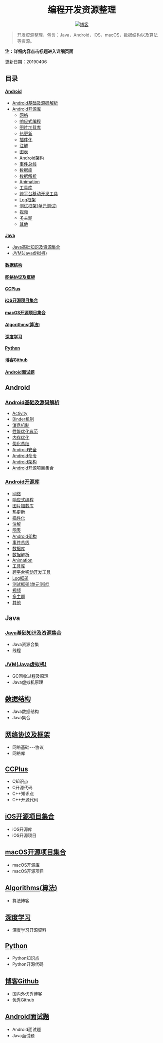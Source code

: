 <h1 align="center">编程开发资源整理</h1>

<p align="center">
  <a href="http://codemx.cn"><img src="https://img.shields.io/badge/博客-blog-brightgreen.svg" alt="博客">
  </a>
</p>


>开发资源整理，包含：Java，Android，iOS，macOS，数据结构以及算法等资源。

**注：详细内容点击标题进入详细页面**

更新日期：20190406

## 目录
#### [Android](#Android)
* [Android基础及源码解析](#Android基础及源码解析)
* [Android开源库](#Android开源库)
    * [网络](#网络) 
    * [响应式编程](#响应式编程)
    * [图片加载库](#图片加载库)
    * [热更新](#热更新)
    * [插件化](#插件化)
    * [注解](#注解)
    * [图表](#图表)
    * [Android架构](#Android架构)
    * [事件总线](#事件总线)
    * [数据库](#数据库)
    * [数据解析](#数据解析)
    * [Animation](#Animation)
    * [工具库](#工具库)
    * [跨平台移动开发工具](#跨平台移动开发工具)
    * [Log框架](#Log框架)
    * [测试框架(单元测试)](#测试框架(单元测试))
    * [视频](#视频)
    * [多主题](#多主题)
    * [其他](#其他)
    
#### [Java](#Java)
* [Java基础知识及资源集合](#Java基础知识及资源集合)
* [JVM(Java虚拟机)](#JVM(Java虚拟机))

#### [数据结构](#数据结构)
#### [网络协议及框架](#网络协议及框架)
#### [CCPlus](#CCPlus)
#### [iOS开源项目集合](#iOS开源项目集合)
#### [macOS开源项目集合](#macOS开源项目集合)
#### [Algorithms(算法)](#Algorithms(算法))
#### [深度学习](#深度学习)
#### [Python](#Python)
#### [博客Github](#博客Github)
#### [Android面试题](#Android面试题)


## Android
### [Android基础及源码解析](/Android/Android.md)
* [Activity](/Android/Android.md#Activity)
* [Binder机制](/Android/Android.md#Binder机制)
* [消息机制](/Android/Android.md#消息机制)
* [性能优化典范](/Android/Android.md#性能优化典范)
* [内存优化](/Android/Android.md#内存优化)
* [优化总结](/Android/Android.md#优化总结)
* [Android安全](/Android/Android.md#Android安全)
* [Android命令](/Android/Android.md#Android命令)
* [Android架构](/Android/Android.md#Android架构)
* [Android开源项目集合](/Android/Android.mdAndroid开源项目集合)

### [Android开源库](/Android/Library.md)
* [网络](/Android/Library.md#网络)
* [响应式编程](/Android/Library.md#ReactiveX)
* [图片加载库](/Android/Library.md#图片加载及显示)
* [热更新](/Android/Library.md#热更新)
* [插件化](/Android/Library.md#插件化)
* [注解](/Android/Library.md#注解)
* [图表](/Android/Library.md#图表)
* [Android架构](/Android/Library.md#Android架构)
* [事件总线](/Android/Library.md#事件总线)
* [数据库](/Android/Library.md#数据库)
* [数据解析](/Android/Library.md#数据解析)
* [Animation](/Android/Library.md#Animation)
* [工具库](/Android/Library.md#工具库)
* [跨平台移动开发工具](/Android/Library.md#跨平台移动开发工具)
* [Log框架](/Android/Library.md#Log框架)
* [测试框架(单元测试)](/Android/Library.md#测试框架(单元测试))
* [视频](/Android/Library.md#视频)
* [多主题](/Android/Library.md#多主题)
* [其他](/Android/Library.md#其他)

## Java
### [Java基础知识及资源集合](/Java/Java.md)
* Java资源合集
* 线程

### [JVM(Java虚拟机)](/Java/JVM.md)
* GC回收过程及原理
* Java虚拟机原理

## [数据结构](/Algorithm/Structures.md)
* Java数据结构
* Java集合

## [网络协议及框架](/Net/Net.md)
* 网络基础---协议
* 网络库

## [CCPlus](/CCPlus/CCPlus.md)
* C知识点
* C开源代码
* C++知识点
* C++开源代码

## [iOS开源项目集合](/iOS/iOS.md)
* iOS开源库
* iOS开源项目

## [macOS开源项目集合](/macOS/macOS.md)
* macOS开源库
* macOS开源项目

## [Algorithms(算法)](/Algorithm/Algorithm.md)
* 算法博客

## [深度学习](/DeepLearn/DeepLearn.md)
* 深度学习开源资料

## [Python](/Python/Python.md)
* Python知识点
* Python开源代码

## [博客Github](/Blog/Blog.md)
* 国内外优秀博客
* 优秀Github

## [Android面试题](/Interview/Interview.md)
* Android面试题
* Java面试题
